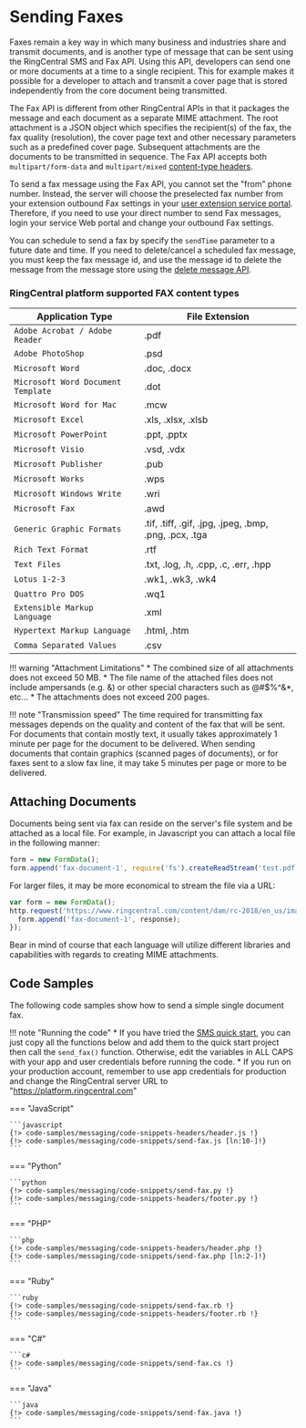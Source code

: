 # Sending Faxes

Faxes remain a key way in which many business and industries share and transmit documents, and is another type of message that can be sent using the RingCentral SMS and Fax API. Using this API, developers can send one or more documents at a time to a single recipient. This for example makes it possible for a developer to attach and transmit a cover page that is stored independently from the core document being transmitted.

The Fax API is different from other RingCentral APIs in that it packages the message and each document as a separate MIME attachment. The root attachment is a JSON object which specifies the recipient(s) of the fax, the fax quality (resolution), the cover page text and other necessary parameters such as a predefined cover page. Subsequent attachments are the documents to be transmitted in sequence. The Fax API accepts both `multipart/form-data` and `multipart/mixed` [content-type headers](../fax-multipart-formats).

To send a fax message using the Fax API, you cannot set the "from" phone number. Instead, the server will choose the preselected fax number from your extension outbound Fax settings in your [user extension service portal](https://service.ringcentral.com). Therefore, if you need to use your direct number to send Fax messages, login your service Web portal and change your outbound Fax settings.

You can schedule to send a fax by specify the `sendTime` parameter to a future date and time. If you need to delete/cancel a scheduled fax message, you must keep the fax message id, and use the message id to delete the message from the message store using the [delete message API](https://developers.ringcentral.com/api-reference/Message-Store/deleteMessage).

### RingCentral platform supported FAX content types

| Application Type | File Extension |
|-|-|
| `Adobe Acrobat / Adobe Reader` | .pdf |
| `Adobe PhotoShop` | .psd |
| `Microsoft Word` | .doc, .docx |
| `Microsoft Word Document Template` | .dot |
| `Microsoft Word for Mac` | .mcw |
| `Microsoft Excel` | .xls, .xlsx, .xlsb |
| `Microsoft PowerPoint` | .ppt, .pptx |
| `Microsoft Visio` | .vsd, .vdx |
| `Microsoft Publisher` | .pub |
| `Microsoft Works` | .wps |
| `Microsoft Windows Write` | .wri |
| `Microsoft Fax` | .awd |
| `Generic Graphic Formats` | .tif, .tiff, .gif, .jpg, .jpeg, .bmp, .png, .pcx, .tga |
| `Rich Text Format` | .rtf |
| `Text Files` | .txt, .log, .h, .cpp, .c, .err, .hpp |
| `Lotus 1-2-3` | .wk1, .wk3, .wk4 |
| `Quattro Pro DOS` | .wq1 |
| `Extensible Markup Language` | .xml |
| `Hypertext Markup Language` | .html, .htm |
| `Comma Separated Values` | .csv |

!!! warning "Attachment Limitations"
    * The combined size of all attachments does not exceed 50 MB.
    * The file name of the attached files does not include ampersands (e.g. &) or other special characters such as @#$%^&*, etc...
    * The attachments does not exceed 200 pages.

!!! note "Transmission speed"
    The time required for transmitting fax messages depends on the quality and content of the fax that will be sent. For documents that contain mostly text, it usually takes approximately 1 minute per page for the document to be delivered. When sending documents that contain graphics (scanned pages of documents), or for faxes sent to a slow fax line, it may take 5 minutes per page or more to be delivered.

## Attaching Documents

Documents being sent via fax can reside on the server's file system and be attached as a local file. For example, in Javascript you can attach a local file in the following manner:

```javascript
form = new FormData();
form.append('fax-document-1', require('fs').createReadStream('test.pdf'));
```

For larger files, it may be more economical to stream the file via a URL:

```javascript
var form = new FormData();
http.request('https://www.ringcentral.com/content/dam/rc-2018/en_us/images/logo.jpg', function(response) {
  form.append('fax-document-1', response);
});
```

Bear in mind of course that each language will utilize different libraries and capabilities with regards to creating MIME attachments.

## Code Samples

The following code samples show how to send a simple single document fax.

!!! note "Running the code"
    * If you have tried the [SMS quick start]((../../quick-start/)), you can just copy all the functions below and add them to the quick start project then call the `send_fax()` function. Otherwise, edit the variables in ALL CAPS with your app and user credentials before running the code.
    * If you run on your production account, remember to use app credentials for production and change the RingCentral server URL to "https://platform.ringcentral.com"

=== "JavaScript"

    ```javascript
    {!> code-samples/messaging/code-snippets-headers/header.js !}
    {!> code-samples/messaging/code-snippets/send-fax.js [ln:10-]!}
    ```

=== "Python"

    ```python
    {!> code-samples/messaging/code-snippets/send-fax.py !}
    {!> code-samples/messaging/code-snippets-headers/footer.py !}
    ```

=== "PHP"

    ```php
    {!> code-samples/messaging/code-snippets-headers/header.php !}
    {!> code-samples/messaging/code-snippets/send-fax.php [ln:2-]!}
    ```

=== "Ruby"

    ```ruby
    {!> code-samples/messaging/code-snippets/send-fax.rb !}
    {!> code-samples/messaging/code-snippets-headers/footer.rb !}
    ```

=== "C#"

    ```c#
    {!> code-samples/messaging/code-snippets/send-fax.cs !}
    ```

=== "Java"

    ```java
    {!> code-samples/messaging/code-snippets/send-fax.java !}
    ```
